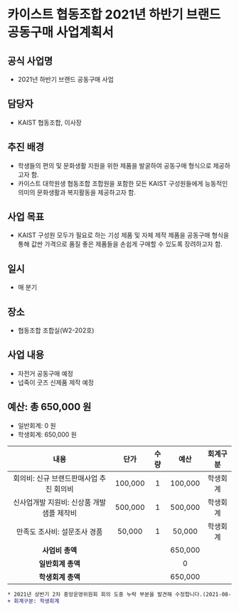 카이스트 협동조합 2021년 하반기 브랜드 공동구매 사업계획서
===

## 공식 사업명
- 2021년 하반기 브랜드 공동구매 사업

## 담당자
- KAIST 협동조합, 이사장

## 추진 배경
- 학생들의 편의 및 문화생활 지원을 위한 제품을 발굴하여 공동구매 형식으로 제공하고자 함.
- 카이스트 대학원생 협동조합 조합원을 포함한 모든 KAIST 구성원들에게 능동적인 의미의 문화생활과 복지활동을 제공하고자 함.

## 사업 목표
- KAIST 구성원 모두가 필요로 하는 기성 제품 및 자체 제작 제품을 공동구매 형식을 통해 값싼 가격으로 품질 좋은 제품들을 손쉽게 구매할 수 있도록 장려하고자 함.

## 일시
- 매 분기

## 장소
- 협동조합 조합실(W2-202호)

## 사업 내용
- 자전거 공동구매 예정
- 넙죽이 굿즈 신제품 제작 예정

## 예산: 총 650,000 원
- 일반회계: 0 원
- 학생회계: 650,000 원 


| **내용** | **단가** | **수량** | **예산** | **회계구분** | 
|:---:|:---:|:---:|:---:|:---:| 
| 회의비: 신규 브랜드판매사업 추진 회의비 | 100,000 | 1 | 100,000 | 학생회계 | 
| 신사업개발 지원비: 신상품 개발 샘플 제작비 | 500,000 | 1 | 500,000 | 학생회계 | 
| 만족도 조사비: 설문조사 경품 | 50,000 | 1 | 50,000 | 학생회계 | 
| **사업비 총액** |  |  |  650,000 | |
| **일반회계 총액** |  |  | 0 | |
| **학생회계 총액** |  |  | 650,000 | |

```diff
* 2021년 상반기 2차 중앙운영위원회 회의 도중 누락 부분을 발견해 수정합니다.(2021-08-25 15:48) 
+ 회계구분: 학생회계
```